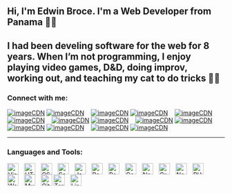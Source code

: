 ## Hi, I'm Edwin Broce. I'm a Web Developer from Panama 🏄‍♂️

## I had been develing software for the web for 8 years. When I’m not programming, I enjoy playing video games, D&D, doing improv, working out, and teaching my cat to do tricks 🐱‍🏍

### Connect with me:

[![imageCDN](./website_light_theme.png)](https://edwinbroce.com/)
[![imageCDN](./website_light_theme.png)](https://edwinbroce.com/)
&nbsp;&nbsp;
[![imageCDN](./youtube_light_theme.png)](https://www.youtube.com/channel/UC316MzN9QyFvGJisgyjQWzw#gh-light-mode-only)
[![imageCDN](./youtube_light_theme.png)](https://www.youtube.com/channel/UC316MzN9QyFvGJisgyjQWzw#gh-dark-mode-only)
&nbsp;&nbsp;
[![imageCDN](./twitter_light_theme.png)](https://twitter.com/edwin_b24#gh-light-mode-only)
[![imageCDN](./twitter_light_theme.png)](https://twitter.com/edwin_b24#gh-dark-mode-only)
&nbsp;&nbsp;
[![imageCDN](./linkedin_light_theme.png)](https://www.linkedin.com/in/edwin-broce#gh-light-mode-only)
[![imageCDN](./linkedin_light_theme.png)](https://www.linkedin.com/in/edwin-broce#gh-dark-mode-only)
&nbsp;&nbsp;
[![imageCDN](./instagram_light_theme.png)](https://www.instagram.com/edwin_b24#gh-light-mode-only)
[![imageCDN](./instagram_light_theme.png)](https://www.instagram.com/edwin_b24#gh-dark-mode-only)
&nbsp;&nbsp;
[![imageCDN](./facebook_light_theme.png)](https://www.facebook.com/edwin.b24#gh-light-mode-only)
[![imageCDN](./facebook_light_theme.png)](https://www.facebook.com/edwin.b24#gh-dark-mode-only)
&nbsp;&nbsp;
[![imageCDN](./twitch_light_theme.png)](https://www.twitch.tv/edwin_b24#gh-light-mode-only)
[![imageCDN](./twitch_dark_theme.png)](https://www.twitch.tv/edwin_b24#gh-dark-mode-only)

---

### Languages and Tools:

<img align="left" alt="Visual Studio Code" width="26px" src="https://cdn.jsdelivr.net/gh/devicons/devicon/icons/vscode/vscode-original.svg" style="padding-right:10px;" />
<img align="left" alt="HTML5" width="26px" src="https://cdn.jsdelivr.net/gh/devicons/devicon/icons/html5/html5-original.svg" style="padding-right:10px;" />
<img align="left" alt="CSS3" width="26px" src="https://cdn.jsdelivr.net/gh/devicons/devicon/icons/css3/css3-original.svg" style="padding-right:10px;" />
<img align="left" alt="Sass" width="26px" src="https://cdn.jsdelivr.net/gh/devicons/devicon/icons/sass/sass-original.svg" style="padding-right:10px;" />
<img align="left" alt="JavaScript" width="26px" src="https://cdn.jsdelivr.net/gh/devicons/devicon/icons/javascript/javascript-original.svg" style="padding-right:10px;" />
<img align="left" alt="React" width="26px" src="https://cdn.jsdelivr.net/gh/devicons/devicon/icons/react/react-original.svg" style="padding-right:10px;" />
<img align="left" alt="React Native" width="26px" src="https://ik.imagekit.io/edwinb24/Others/React_Native_Logo_Vector_kQyfn9XFt.svg" style="padding-right:10px;" />
<img align="left" alt="Gatsby" width="26px" src="https://cdn.jsdelivr.net/gh/devicons/devicon/icons/gatsby/gatsby-original.svg" style="padding-right:10px;" />
<img align="left" alt="NextJS" width="26px" src="https://cdn.jsdelivr.net/gh/devicons/devicon/icons/nextjs/nextjs-original-wordmark.svg" style="padding-right:10px;" />
<img align="left" alt="GraphQL" width="26px" src="https://cdn.jsdelivr.net/gh/devicons/devicon/icons/graphql/graphql-plain.svg" style="padding-right:10px;" />
<img align="left" alt="Node.js" width="26px" src="https://cdn.jsdelivr.net/gh/devicons/devicon/icons/nodejs/nodejs-original.svg" style="padding-right:10px;"/>
<img align="left" alt="PHP" width="26px" src="https://cdn.jsdelivr.net/gh/devicons/devicon/icons/php/php-original.svg" style="padding-right:10px;"/>
<img align="left" alt="WordPress" width="26px" src="https://cdn.jsdelivr.net/gh/devicons/devicon/icons/wordpress/wordpress-original.svg" style="padding-right:10px;"/>
<img align="left" alt="MySQL" width="26px" src="https://cdn.jsdelivr.net/gh/devicons/devicon/icons/mysql/mysql-original.svg" style="padding-right:10px;"/>
<img align="left" alt="Git" width="26px" src="https://cdn.jsdelivr.net/gh/devicons/devicon/icons/git/git-original.svg" style="padding-right:10p;"/>
<img align="left" alt="Terminal" width="26px" src="https://ik.imagekit.io/edwinb24/Others/285695_terminal_icon_0CbjEGtEZ.svg" style="padding-right:10px;"/>
<img align="left" alt="Linux" width="26px" src="https://cdn.jsdelivr.net/gh/devicons/devicon/icons/linux/linux-original.svg" style="padding-right:10px;"/>

[imagecdn]: https://ik.imagekit.io/edwinb24/New_Social_Media_icons/
